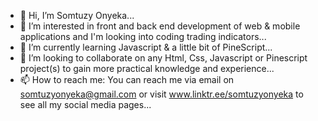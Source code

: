 - 👋 Hi, I’m Somtuzy Onyeka...
- 👀 I’m interested in front and back end development of web & mobile applications and I'm looking into coding trading indicators...
- 🌱 I’m currently learning Javascript & a little bit of PineScript...
- 💞️ I’m looking to collaborate on any Html, Css, Javascript or Pinescript project(s) to gain more practical knowledge and experience...
- 📫 How to reach me: You can reach me via email on somtuzyonyeka@gmail.com or visit www.linktr.ee/somtuzyonyeka to see all my social media pages...

<!---
Somtuzy/Somtuzy is a ✨ special ✨ repository because its `README.md` (this file) appears on your GitHub profile.
You can click the Preview link to take a look at your changes.
--->
